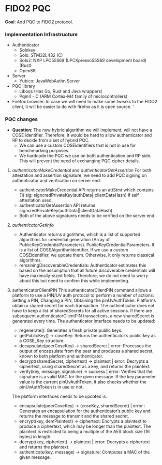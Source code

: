 # FIDO2 PQC

 **Goal**: Add PQC to FIDO2 protocol.

### Implementation Infrastructure
 - Authenticator
   - Solokey 
   - Solo: STM32L432 (C)
   - Solo2: NXP LPC55S69 (LPCXpresso55S69 development board) (Rust)
   - OpenSK
 - Server
   - Yubico: JavaWebAuthn Server 
 - PQC library
   - Liboqs (Has Go, Rust and Java wrappers)
   - Pqm4 - C (ARM Cortex-M4 family of microcontrollers)
 - Firefox browser: In case we will need to make some tweaks to the FIDO2 client,  it will be easier to do with firefox as it is open source. '


### PQC changes 
 - **Question**: The new hybrid algorithm we will implement, will not have a COSE identifier. Therefore, it would be hard to allow authenticator and RP to decide from a set of hybrid PQC. 
   - We can use a custom COSEidentifiers that is not in use for benchmarking purposes. 
   - We hardcode the PQC we use on both authentication and RP side. This will prevent the need of exchanging PQC cipher details.

1. *authenticatorMakeCredential* and *authenticatorGetAssertion* 
For both attestation and assertion signature, we need to add PQC signing on authenticator and verification on server end. 
   - authenticatorMakeCredential API returns an attStmt which contains (1) sig: signcredPrivateKey(authData||clientDataHash) if self attestation used. 
   - authenticatorGetAssertion API returns signcredPrivateKey(authData||clientDataHash)
   - Both of the above signatures needs to be verified on the server end. 

2. *authenticatorGetInfo*
   - Authenticator returns algorithms, which is a list of supported algorithms for credential generation (Array of PublicKeyCredentialParameters). PublicKeyCredentialParameters. It is a list of COSEAlgorithmIdentifier. If we use a custom COSEidentifier, we update them. Otherwise, it only returns classical algorithms.
   - remainingDiscoverableCredentials: Authenticator estimates this based on the assumption that all future discoverable credentials will have maximally-sized fields. Therefore, we do not need to worry about this but need to confirm this while implementing.

3. authenticatorClientPIN
  This authenticatorClientPIN command allows a platform to use a PIN/UV auth protocol to perform a number of actions: Setting a PIN, Changing a PIN, Obtaining the pinUvAuthToken. Platforms obtain a shared secret for each transaction. The authenticator does not have to keep a list of sharedSecrets for all active sessions. If there are subsequent authenticatorClientPIN transactions, a new sharedSecret is generated every time. 
   The authenticator interface needs to be updated:
   - regenerate(): Generates a fresh private public keys.
   - getPublicKey() → coseKey: Returns the authenticator’s public key as a COSE_Key structure.
   - decapsulate(peerCoseKey) → sharedSecret | error: Processes the output of encapsulate from the peer and produces a shared secret, known to both platform and authenticator.
   - decrypt(sharedSecret, ciphertext) → plaintext | error: Decrypts a ciphertext, using sharedSecret as a key, and returns the plaintext.
   - verify(key, message, signature) → success | error: Verifies that the signature is a valid MAC for the given message. If the key parameter value is the current pinUvAuthToken, it also checks whether the pinUvAuthToken is in use or not.
   
    The platform interfaces needs to be updated is:
   - encapsulate(peerCoseKey) → (coseKey, sharedSecret) | error : Generates an encapsulation for the authenticator’s public key and returns the message to transmit and the shared secret.
   - encrypt(key, demPlaintext) → ciphertext: Encrypts a plaintext to produce a ciphertext, which may be longer than the plaintext. The plaintext is restricted to being a multiple of the AES block size (16 bytes) in length.
   - decrypt(key, ciphertext) → plaintext | error: Decrypts a ciphertext and returns the plaintext.
   - authenticate(key, message) → signature: Computes a MAC of the given message.
